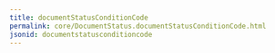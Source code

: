 ```yaml
---
title: documentStatusConditionCode
permalink: core/DocumentStatus.documentStatusConditionCode.html
jsonid: documentstatusconditioncode
---
```

